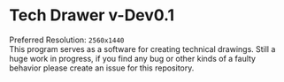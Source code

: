 # Tech Drawer v-Dev0.1
Preferred Resolution: <code>2560x1440</code> <br>
This program serves as a software for creating technical drawings.
Still a huge work in progress, if you find any bug or other kinds of a faulty behavior please create an issue for this repository.